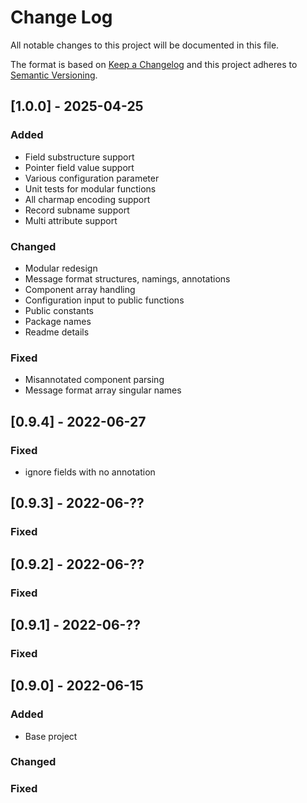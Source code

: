 # Change Log

All notable changes to this project will be documented in this file.

The format is based on [Keep a Changelog](http://keepachangelog.com/)
and this project adheres to [Semantic Versioning](http://semver.org/).

## [1.0.0] - 2025-04-25

### Added
- Field substructure support
- Pointer field value support
- Various configuration parameter
- Unit tests for modular functions
- All charmap encoding support
- Record subname support
- Multi attribute support

### Changed
- Modular redesign
- Message format structures, namings, annotations
- Component array handling
- Configuration input to public functions
- Public constants
- Package names
- Readme details

### Fixed
- Misannotated component parsing
- Message format array singular names

## [0.9.4] - 2022-06-27

### Fixed

- ignore fields with no annotation

## [0.9.3] - 2022-06-??

### Fixed

## [0.9.2] - 2022-06-??

### Fixed

## [0.9.1] - 2022-06-??

### Fixed

## [0.9.0] - 2022-06-15

### Added

- Base project

### Changed

### Fixed